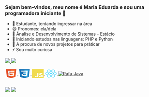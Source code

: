 ### Sejam bem-vindos, meu nome é Maria Eduarda e sou uma programadora iniciante 🤗

- 🌱 Estudante, tentando ingressar na área
- 😄 Pronomes: ela/dela
- 🔭 Ánalise e Desenvolvimento de Sistemas - Estácio
- 👯 Iniciando estudos nas linguagens: PHP e Python
- 💬 A procura de novos projetos para práticar
- ⚡ Sou muito curiosa

<div>
  <a href="https://github.com/mariacosta2203">
  <img height="180em" src="https://github-readme-stats.vercel.app/api?username=mariacosta2203&show_icons=true&theme=midnight-purple&rank_icon=github">
  <img height="180em" src="https://github-readme-stats.vercel.app/api/top-langs/?username=mariacosta2203&layout=compact&theme=midnight-purple">
</div>

<div style="display: inline_block"><br>
  <img align="center" alt="Rafa-HTML" height="30" width="40" src="https://raw.githubusercontent.com/devicons/devicon/master/icons/html5/html5-original.svg">
  <img align="center" alt="Rafa-CSS" height="30" width="40" src="https://raw.githubusercontent.com/devicons/devicon/master/icons/css3/css3-original.svg">
  <img align="center" alt="Rafa-Js" height="30" width="40" src="https://raw.githubusercontent.com/devicons/devicon/master/icons/javascript/javascript-plain.svg">
  <img align="center" alt="Rafa-React" height="30" width="40" src="https://raw.githubusercontent.com/devicons/devicon/master/icons/react/react-original.svg">
  <img align="center" alt="Rafa-Java" height="30" width="40" src="https://cdn.jsdelivr.net/gh/devicons/devicon@latest/icons/java/java-original.svg">
</div>

##
<div> 
  <a href = "mailto:maria.oliveiracosta13@gmail.com"><img src="https://img.shields.io/badge/-Gmail-%23333?style=for-the-badge&logo=gmail&logoColor=white" target="_blank"></a>
  <a href="https://www.linkedin.com/in/mariacosta08/" target="_blank"><img src="https://img.shields.io/badge/-LinkedIn-%230077B5?style=for-the-badge&logo=linkedin&logoColor=white" target="_blank"></a> 
</div>
